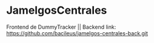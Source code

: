 # JamelgosCentrales
Frontend de DummyTracker ||
Backend link: https://github.com/bacileus/jamelgos-centrales-back.git
